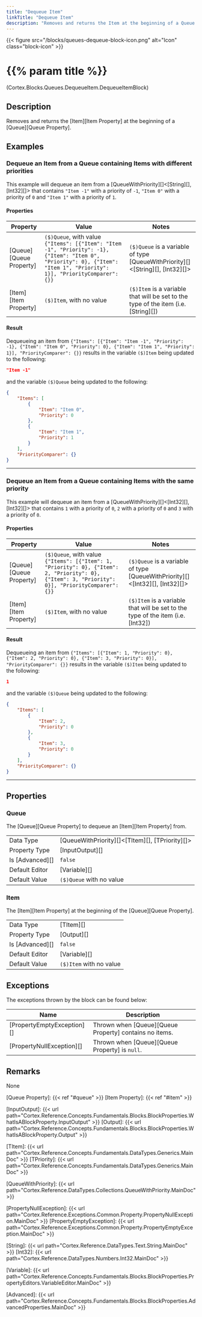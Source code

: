 ```yaml
---
title: "Dequeue Item"
linkTitle: "Dequeue Item"
description: "Removes and returns the Item at the beginning of a Queue."
---
```


{{< figure src="/blocks/queues-dequeue-block-icon.png" alt="Icon" class="block-icon" >}}

# {{% param title %}}

<p class="namespace">(Cortex.Blocks.Queues.DequeueItem.DequeueItemBlock)</p>

## Description

Removes and returns the [Item][Item Property] at the beginning of a [Queue][Queue Property].

## Examples

### Dequeue an Item from a Queue containing Items with different priorities

This example will dequeue an item from a [QueueWithPriority][]&lt;[String][], [Int32][]&gt; that contains `"Item -1"` with a priority of `-1`,   `"Item 0"` with a priority of `0` and `"Item 1"` with a priority of `1`.

#### Properties

| Property           | Value                     | Notes                                    |
|--------------------|---------------------------|------------------------------------------|
| [Queue][Queue Property] | `($)Queue`, with value `{"Items": [{"Item": "Item -1", "Priority": -1}, {"Item": "Item 0", "Priority": 0}, {"Item": "Item 1", "Priority": 1}], "PriorityComparer": {}}` | `($)Queue` is a variable of type [QueueWithPriority][]&lt;[String][], [Int32][]&gt; |
| [Item][Item Property] | `($)Item`, with no value | `($)Item` is a variable that will be set to the type of the item (i.e. [String][]) |

#### Result

Dequeueing an item from `{"Items": [{"Item": "Item -1", "Priority": -1}, {"Item": "Item 0", "Priority": 0}, {"Item": "Item 1", "Priority": 1}], "PriorityComparer": {}}` results in the variable `($)Item` being updated to the following:

```json
"Item -1"
```

and the variable `($)Queue` being updated to the following:

```json
{
    "Items": [
        {
            "Item": "Item 0", 
            "Priority": 0
        },
        {
            "Item": "Item 1",
            "Priority": 1
        }
    ], 
    "PriorityComparer": {}
}
```

***

### Dequeue an Item from a Queue containing Items with the same priority

This example will dequeue an item from a [QueueWithPriority][]&lt;[Int32][], [Int32][]&gt; that contains `1` with a priority of `0`, `2` with a priority of `0` and `3` with a priority of `0`.

#### Properties

| Property           | Value                     | Notes                                    |
|--------------------|---------------------------|------------------------------------------|
| [Queue][Queue Property] | `($)Queue`, with value `{"Items": [{"Item": 1, "Priority": 0}, {"Item": 2, "Priority": 0}, {"Item": 3, "Priority": 0}], "PriorityComparer": {}}` | `($)Queue` is a variable of type [QueueWithPriority][]&lt;[Int32][], [Int32][]&gt; |
| [Item][Item Property] | `($)Item`, with no value | `($)Item` is a variable that will be set to the type of the item (i.e. [Int32]) |

#### Result

Dequeueing an item from `{"Items": [{"Item": 1, "Priority": 0}, {"Item": 2, "Priority": 0}, {"Item": 3, "Priority": 0}], "PriorityComparer": {}}` results in the variable `($)Item` being updated to the following:

```json
1
```

and the variable `($)Queue` being updated to the following:

```json
{
    "Items": [
        {
            "Item": 2, 
            "Priority": 0
        },
        {
            "Item": 3,
            "Priority": 0
        }
    ], 
    "PriorityComparer": {}
}
```

***

## Properties

### Queue

The [Queue][Queue Property] to dequeue an [Item][Item Property] from.
  
| | |
|--------------------|---------------------------|
| Data Type | [QueueWithPriority][]&lt;[TItem][], [TPriority][]&gt; |
| Property Type | [InputOutput][] |
| Is [Advanced][] | `false` |
| Default Editor | [Variable][] |
| Default Value | `($)Queue` with no value |

### Item

The [Item][Item Property] at the beginning of the [Queue][Queue Property].

| | |
|--------------------|---------------------------|
| Data Type | [TItem][] |
| Property Type | [Output][] |
| Is [Advanced][] | `false` |
| Default Editor | [Variable][] |
| Default Value | `($)Item` with no value |

## Exceptions

The exceptions thrown by the block can be found below:

| Name     | Description |
|----------|----------|
| [PropertyEmptyException][] | Thrown when [Queue][Queue Property] contains no items.|
| [PropertyNullException][] | Thrown when [Queue][Queue Property] is `null`. |

## Remarks

None

[Queue Property]: {{< ref "#queue" >}}
[Item Property]: {{< ref "#item" >}}

[InputOutput]: {{< url path="Cortex.Reference.Concepts.Fundamentals.Blocks.BlockProperties.WhatIsABlockProperty.InputOutput" >}}
[Output]: {{< url path="Cortex.Reference.Concepts.Fundamentals.Blocks.BlockProperties.WhatIsABlockProperty.Output" >}}

[TItem]: {{< url path="Cortex.Reference.Concepts.Fundamentals.DataTypes.Generics.MainDoc" >}}
[TPriority]: {{< url path="Cortex.Reference.Concepts.Fundamentals.DataTypes.Generics.MainDoc" >}}

[QueueWithPriority]: {{< url path="Cortex.Reference.DataTypes.Collections.QueueWithPriority.MainDoc" >}}

[PropertyNullException]: {{< url path="Cortex.Reference.Exceptions.Common.Property.PropertyNullException.MainDoc" >}}
[PropertyEmptyException]: {{< url path="Cortex.Reference.Exceptions.Common.Property.PropertyEmptyException.MainDoc" >}}

[String]: {{< url path="Cortex.Reference.DataTypes.Text.String.MainDoc" >}}
[Int32]: {{< url path="Cortex.Reference.DataTypes.Numbers.Int32.MainDoc" >}}

[Variable]: {{< url path="Cortex.Reference.Concepts.Fundamentals.Blocks.BlockProperties.PropertyEditors.VariableEditor.MainDoc" >}}

[Advanced]: {{< url path="Cortex.Reference.Concepts.Fundamentals.Blocks.BlockProperties.AdvancedProperties.MainDoc" >}}
